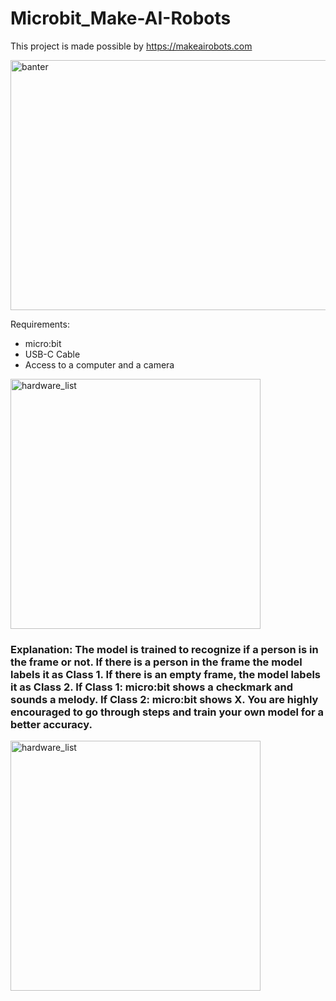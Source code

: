 # Microbit_Make-AI-Robots

This project is made possible by https://makeairobots.com 

<img src="https://github.com/user-attachments/assets/7f0740f0-cecb-4711-affb-4ca3c65df7eb" alt="banter" width="600" height="400">

Requirements:
* micro:bit
* USB-C Cable
* Access to a computer and a camera

<img src="https://github.com/user-attachments/assets/c349b443-2780-44d3-9327-95e47fa3dc89" alt="hardware_list" width="400" height="400">

### Explanation: The model is trained to recognize if a person is in the frame or not. If there is a person in the frame the model labels it as Class 1. If there is an empty frame, the model labels it as Class 2. If Class 1: micro:bit shows a checkmark and sounds a melody. If Class 2: micro:bit shows X. You are highly encouraged to go through steps and train your own model for a better accuracy.

<img src="https://github.com/user-attachments/assets/54727fec-e528-49d6-a87b-42fc7779a9a8" alt="hardware_list" width="400" height="400">

